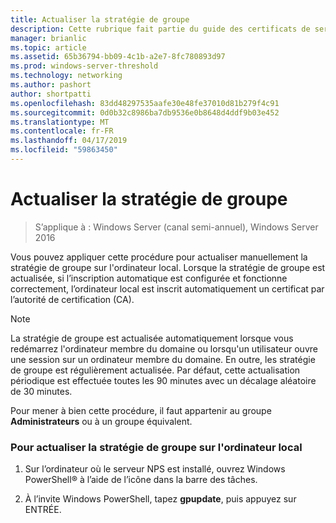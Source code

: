 ```yaml
---
title: Actualiser la stratégie de groupe
description: Cette rubrique fait partie du guide des certificats de serveur de déploiement pour les déploiements de sans fil et câblé à 802.1 X
manager: brianlic
ms.topic: article
ms.assetid: 65b36794-bb09-4c1b-a2e7-8fc780893d97
ms.prod: windows-server-threshold
ms.technology: networking
ms.author: pashort
author: shortpatti
ms.openlocfilehash: 83dd48297535aafe30e48fe37010d81b279f4c91
ms.sourcegitcommit: 0d0b32c8986ba7db9536e0b8648d4ddf9b03e452
ms.translationtype: MT
ms.contentlocale: fr-FR
ms.lasthandoff: 04/17/2019
ms.locfileid: "59863450"
---
```

# <a name="refresh-group-policy"></a>Actualiser la stratégie de groupe

>S’applique à : Windows Server (canal semi-annuel), Windows Server 2016

Vous pouvez appliquer cette procédure pour actualiser manuellement la stratégie de groupe sur l'ordinateur local. Lorsque la stratégie de groupe est actualisée, si l’inscription automatique est configurée et fonctionne correctement, l’ordinateur local est inscrit automatiquement un certificat par l’autorité de certification (CA).  
  
> [!NOTE]  
> La stratégie de groupe est actualisée automatiquement lorsque vous redémarrez l'ordinateur membre du domaine ou lorsqu'un utilisateur ouvre une session sur un ordinateur membre du domaine. En outre, les stratégie de groupe est régulièrement actualisée. Par défaut, cette actualisation périodique est effectuée toutes les 90 minutes avec un décalage aléatoire de 30 minutes.  
  
Pour mener à bien cette procédure, il faut appartenir au groupe **Administrateurs** ou à un groupe équivalent.  
  
### <a name="to-refresh-group-policy-on-the-local-computer"></a>Pour actualiser la stratégie de groupe sur l'ordinateur local  
  
1.  Sur l’ordinateur où le serveur NPS est installé, ouvrez Windows PowerShell&reg; à l’aide de l’icône dans la barre des tâches.  
  
2.  À l’invite Windows PowerShell, tapez **gpupdate**, puis appuyez sur ENTRÉE.  
  


